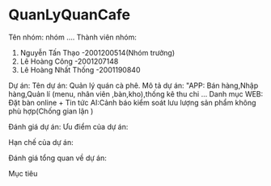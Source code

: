 # QuanLyQuanCafe

Tên nhóm: nhóm ....
Thành viên nhóm:
  1. Nguyễn Tấn Thạo -2001200514(Nhóm trưởng)
  2. Lê Hoàng Công -2001207148
  3. Lê Hoàng Nhất Thống -2001190840

Dự án:
Tên dự án: Quản lý quán cà phê.
Mô tả dự án: 
"APP:
Bán hàng,Nhập hàng,Quản lí (menu, nhân viên ,bàn,kho),thống kê thu chi
… Danh mục
WEB: Đặt bàn online + Tin tức
AI:Cảnh báo kiểm soát lưu lượng sản phẩm không phù hợp(Chống gian lận )

Đánh giá dự án:
Ưu điểm của dự án:

Hạn chế của dự án:

Đánh giá tổng quan về dự án:

Mục tiêu
